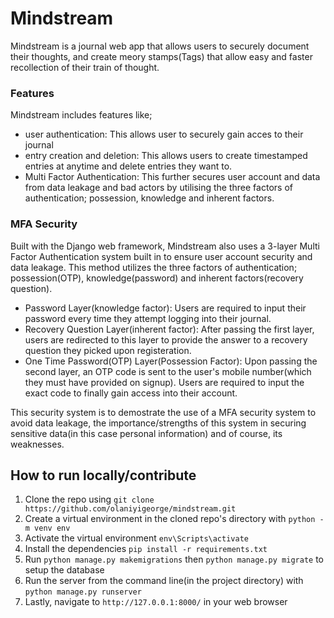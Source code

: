 # Mindstream
Mindstream is a journal web app that allows users to securely document their thoughts, and create meory stamps(Tags) that allow easy and faster recollection of their train of thought.


### **Features**
Mindstream includes features like;
- user authentication: This allows user to securely gain acces to their journal
- entry creation and deletion: This allows users to create timestamped entries at anytime and delete entries they want to.
- Multi Factor Authentication: This further secures user account and data from data leakage and bad actors by utilising the three factors of authentication; possession, knowledge and inherent factors.

### **MFA Security**
Built with the Django web framework, Mindstream also uses a 3-layer Multi Factor Authentication system built in to ensure user account security and data leakage. This method utilizes the three factors of authentication; possession(OTP), knowledge(password) and inherent factors(recovery question).

- Password Layer(knowledge factor): Users are required to input their password every time they attempt logging into their journal.
- Recovery Question Layer(inherent factor): After passing the first layer, users are redirected to this layer to provide the answer to a recovery question they picked upon registeration.
- One Time Password(OTP) Layer(Possession Factor): Upon passing the second layer, an OTP code is sent to the user's mobile number(which they must have provided on signup). Users are required to input the exact code to finally gain access into their account.

This security system is to demostrate the use of a MFA security system to avoid data leakage, the importance/strengths of this system in securing sensitive data(in this case personal information) and of course, its weaknesses. 



## How to run locally/contribute

1. Clone the repo using `git clone https://github.com/olaniyigeorge/mindstream.git`
2. Create a virtual environment in the cloned repo's directory with `python -m venv env`
3. Activate the virtual environment `env\Scripts\activate`
4. Install the dependencies `pip install -r requirements.txt`
5. Run `python manage.py makemigrations` then `python manage.py migrate` to setup the database
6. Run the server from the command line(in the project directory) with `python manage.py runserver`
7. Lastly, navigate to `http://127.0.0.1:8000/` in your web browser 